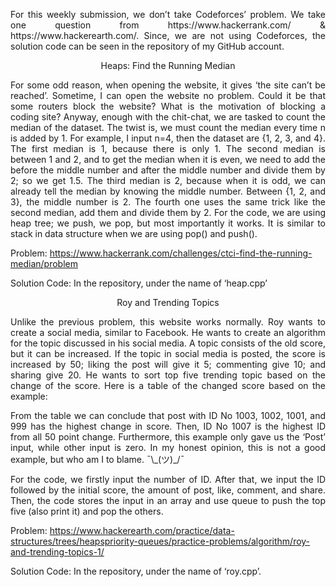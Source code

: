 <p align="justify">
For this weekly submission, we don’t take Codeforces’ problem. We take one question from https://www.hackerrank.com/ & https://www.hackerearth.com/. Since, we are not using Codeforces, the solution code can be seen in the repository of my GitHub account.

<p align="center">Heaps: Find the Running Median</p>

<p align="justify">
For some odd reason, when opening the website, it gives ‘the site can’t be reached’. Sometime, I can open the website no problem. Could it be that some routers block the website? What is the motivation of blocking a coding site? Anyway, enough with the chit-chat, we are tasked to count the median of the dataset. The twist is, we must count the median every time n is added by 1. For example, I input n=4, then the dataset are {1, 2, 3, and 4}. The first median is 1, because there is only 1. The second median is between 1 and 2, and to get the median when it is even, we need to add the before the middle number and after the middle number and divide them by 2; so we get 1.5. The third median is 2, because when it is odd, we can already tell the median by knowing the middle number. Between {1, 2, and 3}, the middle number is 2. The fourth one uses the same trick like the second median, add them and divide them by 2. For the code, we are using heap tree; we push, we pop, but most importantly it works. It is similar to stack in data structure when we are using pop() and push().

Problem: https://www.hackerrank.com/challenges/ctci-find-the-running-median/problem

Solution Code: In the repository, under the name of ‘heap.cpp’

<p align="center">Roy and Trending Topics</p>

<p align="justify">
Unlike the previous problem, this website works normally. Roy wants to create a social media, similar to Facebook. He wants to create an algorithm for the topic discussed in his social media. A topic consists of the old score, but it can be increased. If the topic in social media is posted, the score is increased by 50; liking the post will give it 5; commenting give 10; and sharing give 20. He wants to sort top five trending topic based on the change of the score. Here is a table of the changed score based on the example:



<p align="justify">
From the table we can conclude that post with ID No 1003, 1002, 1001, and 999 has the highest change in score. Then, ID No 1007 is the highest ID from all 50 point change. Furthermore, this example only gave us the ‘Post’ input, while other input is zero. In my honest opinion, this is not a good example, but who am I to blame. ¯\_(ツ)_/¯

<p align="justify">
For the code, we firstly input the number of ID. After that, we input the ID followed by the initial score, the amount of post, like, comment, and share. Then, the code stores the input in an array and use queue to push the top five (also print it) and pop the others.

Problem: https://www.hackerearth.com/practice/data-structures/trees/heapspriority-queues/practice-problems/algorithm/roy-and-trending-topics-1/

Solution Code: In the repository, under the name of ‘roy.cpp’.



